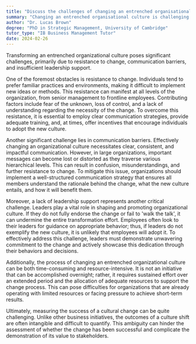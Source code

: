 ```yaml
---
title: "Discuss the challenges of changing an entrenched organisational culture"
summary: "Changing an entrenched organisational culture is challenging due to resistance to change, communication barriers, and lack of leadership support."
author: "Dr. Lucas Brown"
degree: "PhD in Strategic Management, University of Cambridge"
tutor_type: "IB Business Management Tutor"
date: 2024-02-26
---
```


Transforming an entrenched organizational culture poses significant challenges, primarily due to resistance to change, communication barriers, and insufficient leadership support.

One of the foremost obstacles is resistance to change. Individuals tend to prefer familiar practices and environments, making it difficult to implement new ideas or methods. This resistance can manifest at all levels of the organization, from senior management to frontline employees. Contributing factors include fear of the unknown, loss of control, and a lack of understanding regarding the necessity of the change. To overcome this resistance, it is essential to employ clear communication strategies, provide adequate training, and, at times, offer incentives that encourage individuals to adopt the new culture.

Another significant challenge lies in communication barriers. Effectively changing an organizational culture necessitates clear, consistent, and impactful communication. However, in large organizations, important messages can become lost or distorted as they traverse various hierarchical levels. This can result in confusion, misunderstandings, and further resistance to change. To mitigate this issue, organizations should implement a well-structured communication strategy that ensures all members understand the rationale behind the change, what the new culture entails, and how it will benefit them.

Moreover, a lack of leadership support represents another critical challenge. Leaders play a vital role in shaping and promoting organizational culture. If they do not fully endorse the change or fail to 'walk the talk', it can undermine the entire transformation effort. Employees often look to their leaders for guidance on appropriate behavior; thus, if leaders do not exemplify the new culture, it is unlikely that employees will adopt it. To effectively address this challenge, leaders must demonstrate unwavering commitment to the change and actively showcase this dedication through their behaviors and decisions.

Additionally, the process of changing an entrenched organizational culture can be both time-consuming and resource-intensive. It is not an initiative that can be accomplished overnight; rather, it requires sustained effort over an extended period and the allocation of adequate resources to support the change process. This can pose difficulties for organizations that are already operating with limited resources or facing pressure to achieve short-term results.

Ultimately, measuring the success of a cultural change can be quite challenging. Unlike other business initiatives, the outcomes of a culture shift are often intangible and difficult to quantify. This ambiguity can hinder the assessment of whether the change has been successful and complicate the demonstration of its value to stakeholders.
    